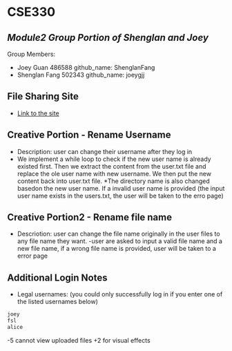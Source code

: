 # CSE330
## _Module2 Group Portion of Shenglan and Joey_

Group Members:

 - Joey Guan 486588 github_name: ShenglanFang
 - Shenglan Fang 502343 github_name: joeygjj

## File Sharing Site

- [Link to the site](http://ec2-3-22-224-246.us-east-2.compute.amazonaws.com/~CSE330Fslllllki/module2-group-module2-486588-502343/fileSharing.php)

## Creative Portion - Rename Username

- Description: user can change their username after they log in
- We implement a while loop to check if the new user name is already existed first. Then we extract the content from the user.txt file and replace the ole user name with new username. We then put the new content back into user.txt file. *The directory name is also changed basedon the new user name. If a invalid user name is provided (the input user name exists in the users.txt, the user will be taken to the erro page)

## Creative Portion2 - Rename file name
- Descriotion: user can change the file name originally in the user files to any file name they want.
-user are asked to input a valid file name and a new file name, if a wrong file name is provided, user will be taken to a error page



## Additional Login Notes

 - Legal usernames: 
    (you could only successfully log in if you enter one of the listed usernames below)
```sh
joey
fsl
alice
```

-5 cannot view uploaded files
+2 for visual effects
